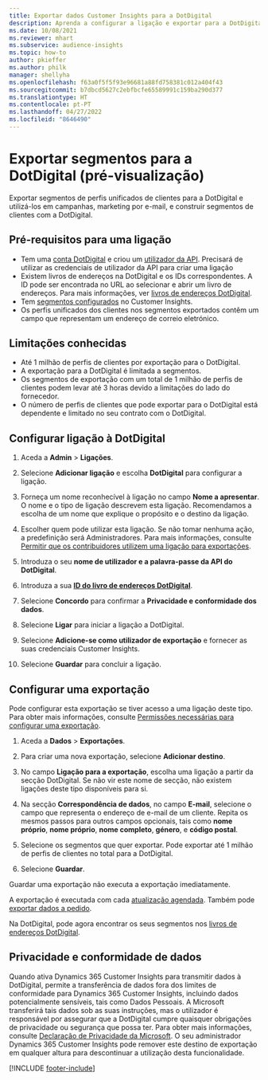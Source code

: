 ```yaml
---
title: Exportar dados Customer Insights para a DotDigital
description: Aprenda a configurar a ligação e exportar para a DotDigital.
ms.date: 10/08/2021
ms.reviewer: mhart
ms.subservice: audience-insights
ms.topic: how-to
author: pkieffer
ms.author: philk
manager: shellyha
ms.openlocfilehash: f63a0f5f5f93e96681a88fd758381c012a404f43
ms.sourcegitcommit: b7dbcd5627c2ebfbcfe65589991c159ba290d377
ms.translationtype: HT
ms.contentlocale: pt-PT
ms.lasthandoff: 04/27/2022
ms.locfileid: "8646490"
---
```

# <a name="export-segments-to-dotdigital-preview"></a>Exportar segmentos para a DotDigital (pré-visualização)

Exportar segmentos de perfis unificados de clientes para a DotDigital e utilizá-los em campanhas, marketing por e-mail, e construir segmentos de clientes com a DotDigital. 

## <a name="prerequisites-for-a-connection"></a>Pré-requisitos para uma ligação

-   Tem uma [conta DotDigital](https://dotdigital.com/) e criou um [utilizador da API](https://support.dotdigital.com/hc/articles/115001718730-How-do-I-create-an-API-user). Precisará de utilizar as credenciais de utilizador da API para criar uma ligação
-   Existem livros de endereços na DotDigital e os IDs correspondentes. A ID pode ser encontrada no URL ao selecionar e abrir um livro de endereços. Para mais informações, ver [livros de endereços DotDigital](https://support.dotdigital.com/hc/articles/212211968-Creating-an-address-book).
-   Tem [segmentos configurados](segments.md) no Customer Insights.
-   Os perfis unificados dos clientes nos segmentos exportados contêm um campo que representam um endereço de correio eletrónico.

## <a name="known-limitations"></a>Limitações conhecidas

- Até 1 milhão de perfis de clientes por exportação para o DotDigital.
- A exportação para a DotDigital é limitada a segmentos.
- Os segmentos de exportação com um total de 1 milhão de perfis de clientes podem levar até 3 horas devido a limitações do lado do fornecedor. 
- O número de perfis de clientes que pode exportar para o DotDigital está dependente e limitado no seu contrato com o DotDigital.

## <a name="set-up-connection-to-dotdigital"></a>Configurar ligação à DotDigital

1. Aceda a **Admin** > **Ligações**.

1. Selecione **Adicionar ligação** e escolha **DotDigital** para configurar a ligação.

1. Forneça um nome reconhecível à ligação no campo **Nome a apresentar**. O nome e o tipo de ligação descrevem esta ligação. Recomendamos a escolha de um nome que explique o propósito e o destino da ligação.

1. Escolher quem pode utilizar esta ligação. Se não tomar nenhuma ação, a predefinição será Administradores. Para mais informações, consulte [Permitir que os contribuidores utilizem uma ligação para exportações](connections.md#allow-contributors-to-use-a-connection-for-exports).

1. Introduza o seu **nome de utilizador e a palavra-passe da API do DotDigital**. 

1. Introduza a sua **[ID do livro de endereços DotDigital](https://support.dotdigital.com/hc/articles/212211968-Creating-an-address-book)**.

1. Selecione **Concordo** para confirmar a **Privacidade e conformidade dos dados**.

1. Selecione **Ligar** para iniciar a ligação a DotDigital.

1. Selecione **Adicione-se como utilizador de exportação** e fornecer as suas credenciais Customer Insights.

1. Selecione **Guardar** para concluir a ligação. 

## <a name="configure-an-export"></a>Configurar uma exportação

Pode configurar esta exportação se tiver acesso a uma ligação deste tipo. Para obter mais informações, consulte [Permissões necessárias para configurar uma exportação](export-destinations.md#set-up-a-new-export).

1. Aceda a **Dados** > **Exportações**.

1. Para criar uma nova exportação, selecione **Adicionar destino**.

1. No campo **Ligação para a exportação**, escolha uma ligação a partir da secção DotDigital. Se não vir este nome de secção, não existem ligações deste tipo disponíveis para si.


1. Na secção **Correspondência de dados**, no campo **E-mail**, selecione o campo que representa o endereço de e-mail de um cliente. Repita os mesmos passos para outros campos opcionais, tais como **nome próprio**, **nome próprio**, **nome completo**, **género**, e **código postal**.

1. Selecione os segmentos que quer exportar. Pode exportar até 1 milhão de perfis de clientes no total para a DotDigital.

1. Selecione **Guardar**.

Guardar uma exportação não executa a exportação imediatamente.

A exportação é executada com cada [atualização agendada](system.md#schedule-tab). Também pode [exportar dados a pedido](export-destinations.md#run-exports-on-demand). 
 
Na DotDigital, pode agora encontrar os seus segmentos nos [livros de endereços DotDigital](https://support.dotdigital.com/hc/articles/212211968-Creating-an-address-book).


## <a name="data-privacy-and-compliance"></a>Privacidade e conformidade de dados

Quando ativa Dynamics 365 Customer Insights para transmitir dados à DotDigital, permite a transferência de dados fora dos limites de conformidade para Dynamics 365 Customer Insights, incluindo dados potencialmente sensíveis, tais como Dados Pessoais. A Microsoft transferirá tais dados sob as suas instruções, mas o utilizador é responsável por assegurar que a DotDigital cumpre quaisquer obrigações de privacidade ou segurança que possa ter. Para obter mais informações, consulte [Declaração de Privacidade da Microsoft](https://go.microsoft.com/fwlink/?linkid=396732).
O seu administrador Dynamics 365 Customer Insights pode remover este destino de exportação em qualquer altura para descontinuar a utilização desta funcionalidade.


[!INCLUDE [footer-include](includes/footer-banner.md)]
